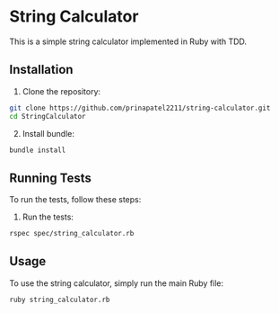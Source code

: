 # String Calculator

This is a simple string calculator implemented in Ruby with TDD.

## Installation

1. Clone the repository:
  ```sh
  git clone https://github.com/prinapatel2211/string-calculator.git
  cd StringCalculator
  ```

2. Install bundle:
  ```sh
  bundle install
  ```

## Running Tests

To run the tests, follow these steps:

1. Run the tests:
  ```sh
  rspec spec/string_calculator.rb
  ```

## Usage

To use the string calculator, simply run the main Ruby file:
```sh
ruby string_calculator.rb
```
